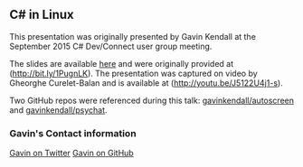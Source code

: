 ## C# in Linux

This presentation was originally presented by Gavin Kendall at the September 2015 C# Dev/Connect user group meeting.

The slides are available [here](CSharp_in_Linux_Presentation.pdf) and were originally provided at (http://bit.ly/1PugnLK). The presentation was captured on video by Gheorghe Curelet-Balan and is available at (http://youtu.be/J5122U4j1-s).

Two GitHub repos were referenced during this talk: [gavinkendall/autoscreen](https://github.com/gavinkendall/autoscreen) and [gavinkendall/psychat](https://github.com/gavinkendall/psychat).

### Gavin's Contact information
[Gavin on Twitter](https://twitter.com/gavinmkendall)
[Gavin on GitHub](https://github.com/gavinkendall)
